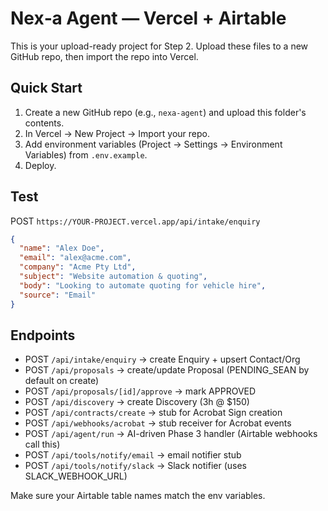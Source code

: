 # Nex‑a Agent — Vercel + Airtable

This is your upload-ready project for Step 2. Upload these files to a new GitHub repo, then import the repo into Vercel.

## Quick Start
1) Create a new GitHub repo (e.g., `nexa-agent`) and upload this folder's contents.
2) In Vercel → New Project → Import your repo.
3) Add environment variables (Project → Settings → Environment Variables) from `.env.example`.
4) Deploy.

## Test
POST `https://YOUR-PROJECT.vercel.app/api/intake/enquiry`
```json
{
  "name": "Alex Doe",
  "email": "alex@acme.com",
  "company": "Acme Pty Ltd",
  "subject": "Website automation & quoting",
  "body": "Looking to automate quoting for vehicle hire",
  "source": "Email"
}
```

## Endpoints
- POST `/api/intake/enquiry` → create Enquiry + upsert Contact/Org
- POST `/api/proposals` → create/update Proposal (PENDING_SEAN by default on create)
- POST `/api/proposals/[id]/approve` → mark APPROVED
- POST `/api/discovery` → create Discovery (3h @ $150)
- POST `/api/contracts/create` → stub for Acrobat Sign creation
- POST `/api/webhooks/acrobat` → stub receiver for Acrobat events
- POST `/api/agent/run` → AI-driven Phase 3 handler (Airtable webhooks call this)
- POST `/api/tools/notify/email` → email notifier stub
- POST `/api/tools/notify/slack` → Slack notifier (uses SLACK_WEBHOOK_URL)

Make sure your Airtable table names match the env variables.
